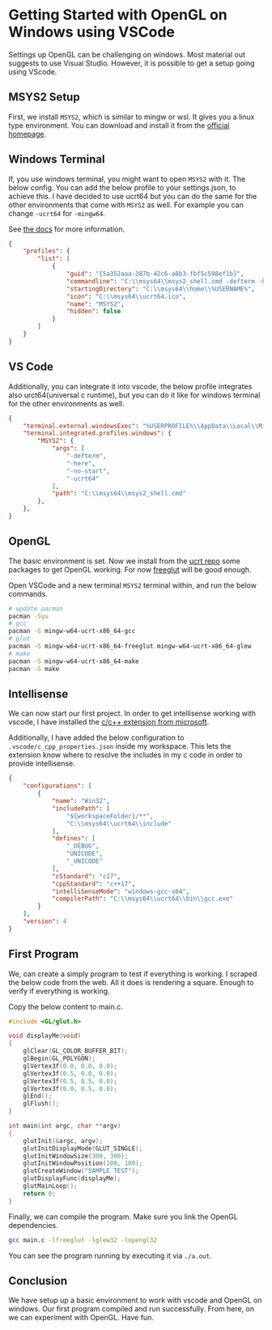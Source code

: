 # Getting Started with OpenGL on Windows using VSCode

Settings up OpenGL can be challenging on windows. Most material out suggests to use Visual Studio. However, it is possible to get a setup going using VScode.

## MSYS2 Setup

First, we install `MSYS2`, which is similar to mingw or wsl. It gives you a linux type environment. You can download and install it from the [official homepage](https://www.msys2.org/).

## Windows Terminal

If, you use windows terminal, you might want to open `MSYS2` with it. The below config. You can add the below profile to your settings.json, to achieve this. I have decided to use ucrt64 but you can do the same for the other environments that come with `MSYS2` as well. For example you can change `-ucrt64` for `-mingw64`.

See [the docs](https://www.msys2.org/docs/terminals/) for more information.

```json
{
    "profiles": {
        "list": [
            {
                "guid": "{5a352aaa-387b-42c6-a8b3-fbf5c598ef1b}",
                "commandline": "C:\\msys64\\msys2_shell.cmd -defterm -here -no-start -ucrt64",
                "startingDirectory": "C:\\msys64\\home\\%USERNAME%",
                "icon": "C:\\msys64\\ucrt64.ico",
                "name": "MSYS2",
                "hidden": false
            }
        ]
    }
}
```

## VS Code

Additionally, you can integrate it into vscode, the below profile integrates also urct64(universal c runtime), but you can do it like for windows terminal for the other environments as well.

```json
{
    "terminal.external.windowsExec": "%USERPROFILE%\\AppData\\Local\\Microsoft\\WindowsApps\\wt.exe",
    "terminal.integrated.profiles.windows": {
        "MSYS2": {
            "args": [
                "-defterm",
                "-here",
                "-no-start",
                "-ucrt64"
            ],
            "path": "C:\\msys64\\msys2_shell.cmd"
        },
    },
}
```

## OpenGL

The basic environment is set. Now we install from the [ucrt repo](https://packages.msys2.org/package/?repo=ucrt64) some packages to get OpenGL working. For now [freeglut](http://freeglut.sourceforge.net/) will be good enough.

Open VSCode and a new terminal `MSYS2` terminal within, and run the below commands.

```bash
# update pacman
pacman -Syu
# gcc
pacman -S mingw-w64-ucrt-x86_64-gcc
# glut
pacman -S mingw-w64-ucrt-x86_64-freeglut mingw-w64-ucrt-x86_64-glew
# make
pacman -S mingw-w64-ucrt-x86_64-make
pacman -S make
```

## Intellisense

We can now start our first project. In order to get intellisense working with vscode, I have installed the [c/c++ extension from microsoft](https://marketplace.visualstudio.com/items?itemName=ms-vscode.cpptools).

Additionally, I have added the below configuration to `.vscode/c_cpp_properties.json` inside my workspace. This lets the extension know where to resolve the includes in my c code in order to provide intellisense.

```json
{
    "configurations": [
        {
            "name": "Win32",
            "includePath": [
                "${workspaceFolder}/**",
                "C:\\msys64\\ucrt64\\include"
            ],
            "defines": [
                "_DEBUG",
                "UNICODE",
                "_UNICODE"
            ],
            "cStandard": "c17",
            "cppStandard": "c++17",
            "intelliSenseMode": "windows-gcc-x64",
            "compilerPath": "C:\\msys64\\ucrt64\\bin\\gcc.exe"
        }
    ],
    "version": 4
}
```

## First Program

We, can create a simply program to test if everything is working. I scraped the below code from the web. All it does is rendering a square. Enough to verify if everything is working.

Copy the below content to main.c.

```c
#include <GL/glut.h>

void displayMe(void)
{
    glClear(GL_COLOR_BUFFER_BIT);
    glBegin(GL_POLYGON);
    glVertex3f(0.0, 0.0, 0.0);
    glVertex3f(0.5, 0.0, 0.0);
    glVertex3f(0.5, 0.5, 0.0);
    glVertex3f(0.0, 0.5, 0.0);
    glEnd();
    glFlush();
}

int main(int argc, char **argv)
{
    glutInit(&argc, argv);
    glutInitDisplayMode(GLUT_SINGLE);
    glutInitWindowSize(300, 300);
    glutInitWindowPosition(100, 100);
    glutCreateWindow("SAMPLE TEST");
    glutDisplayFunc(displayMe);
    glutMainLoop();
    return 0;
}
```

Finally, we can compile the program. Make sure you link the OpenGL dependencies.

```bash
gcc main.c -lfreeglut -lglew32 -lopengl32
```

You can see the program running by executing it via `./a.out`.

## Conclusion

We have setup up a basic environment to work with vscode and OpenGL on windows. Our first program compiled and run successfully. From here, on we can experiment with OpenGL. Have fun.
